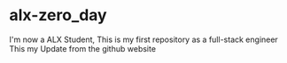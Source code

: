 # alx-zero_day
I'm now a ALX Student, This is my first repository as a full-stack engineer
This my Update from the github website
